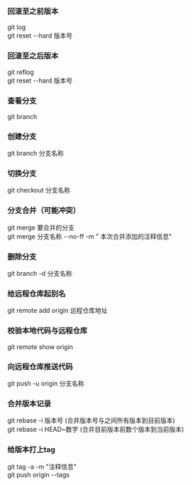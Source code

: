 ### 回滚至之前版本  
  git log  
  git reset --hard 版本号  
### 回滚至之后版本   
  git reflog  
  git reset --hard 版本号  
### 查看分支  
  git branch  
### 创建分支 
  git branch 分支名称  
### 切换分支  
  git checkout 分支名称  
### 分支合并（可能冲突）  
  git merge 要合并的分支  
  git merge 分支名称 --no-ff -m " 本次合并添加的注释信息"  
### 删除分支
  git branch -d 分支名称  
### 给远程仓库起别名   
  git remote add origin 远程仓库地址  
### 校验本地代码与远程仓库  
  git remote show origin  
### 向远程仓库推送代码  
  git push -u origin 分支名称  
### 合并版本记录
  git rebase -i 版本号 (合并版本号与之间所有版本到目前版本)  
  git rebase -i HEAD~数字 (合并目前版本前数个版本到当前版本)  
### 给版本打上tag  
  git tag -a <tag> -m "注释信息"  
  git push origin --tags  
